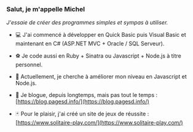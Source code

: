 ### Salut, je m'appelle Michel

_J'essaie de créer des programmes simples et sympas à utiliser._

- 💻 J'ai commencé à développer en Quick Basic puis Visual Basic et maintenant en C# (ASP.NET MVC + Oracle / SQL Serveur).

- ⚽ Je code aussi en Ruby + Sinatra ou Javascript + Node.js à titre personnel.

- 🌱 Actuellement, je cherche à améliorer mon niveau en Javascript et Node.js.

- 📓 Je blogue, depuis longtemps, mais pas tout le temps : [https://blog.pagesd.info/](https://blog.pagesd.info/)

- 🃏 Pour le plaisir, j'ai créé un site de jeux de réussite : [https://www.solitaire-play.com/](https://www.solitaire-play.com/)
